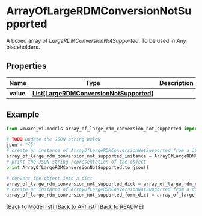 # ArrayOfLargeRDMConversionNotSupported

A boxed array of *LargeRDMConversionNotSupported*. To be used in *Any* placeholders. 

## Properties
Name | Type | Description | Notes
------------ | ------------- | ------------- | -------------
**value** | [**List[LargeRDMConversionNotSupported]**](LargeRDMConversionNotSupported.md) |  | 

## Example

```python
from vmware_vi.models.array_of_large_rdm_conversion_not_supported import ArrayOfLargeRDMConversionNotSupported

# TODO update the JSON string below
json = "{}"
# create an instance of ArrayOfLargeRDMConversionNotSupported from a JSON string
array_of_large_rdm_conversion_not_supported_instance = ArrayOfLargeRDMConversionNotSupported.from_json(json)
# print the JSON string representation of the object
print ArrayOfLargeRDMConversionNotSupported.to_json()

# convert the object into a dict
array_of_large_rdm_conversion_not_supported_dict = array_of_large_rdm_conversion_not_supported_instance.to_dict()
# create an instance of ArrayOfLargeRDMConversionNotSupported from a dict
array_of_large_rdm_conversion_not_supported_form_dict = array_of_large_rdm_conversion_not_supported.from_dict(array_of_large_rdm_conversion_not_supported_dict)
```
[[Back to Model list]](../README.md#documentation-for-models) [[Back to API list]](../README.md#documentation-for-api-endpoints) [[Back to README]](../README.md)


